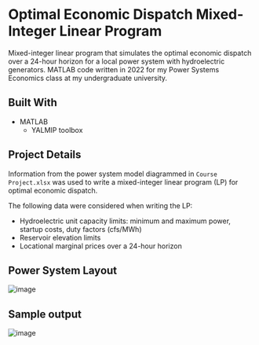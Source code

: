 # Optimal Economic Dispatch Mixed-Integer Linear Program
Mixed-integer linear program that simulates the optimal economic dispatch over a 24-hour horizon for a local power system with hydroelectric generators. MATLAB code written in 2022 for my Power Systems Economics class at my undergraduate university.

## Built With

* MATLAB
  * YALMIP toolbox

<!-- ABOUT THE PROJECT -->
## Project Details

Information from the power system model diagrammed in `Course Project.xlsx` was used to write a mixed-integer linear program (LP) for optimal economic dispatch.

The following data were considered when writing the LP:
* Hydroelectric unit capacity limits: minimum and maximum power, startup costs, duty factors (cfs/MWh)
* Reservoir elevation limits
* Locational marginal prices over a 24-hour horizon

## Power System Layout
![image](https://github.com/abrahamcanafe/power-systems-optimal-economic-dispatch/blob/main/hydro_power_system.png)


<!-- GETTING STARTED -->
## Sample output
![image](https://github.com/abrahamcanafe/power-systems-optimal-economic-dispatch/blob/main/EEE259_Final_Project_Output.png)


